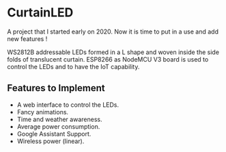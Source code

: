 # CurtainLED

A project that I started early on 2020. Now it is time to put in a use and add new features !

WS2812B addressable LEDs formed in a L shape and woven inside the side folds of translucent curtain. ESP8266 as NodeMCU V3 board is used to control the LEDs and to have the IoT capability.

## Features to Implement
- A web interface to control the LEDs.
- Fancy animations.
- Time and weather awareness.
- Average power consumption.
- Google Assistant Support.
- Wireless power (linear).
 
